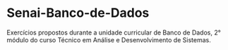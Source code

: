 # Senai-Banco-de-Dados
Exercícios propostos durante a unidade curricular de Banco de Dados, 2° módulo do curso Técnico em Análise e Desenvolvimento de Sistemas.
